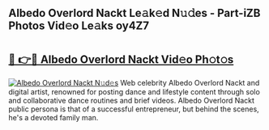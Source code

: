 ## Albedo Overlord Nackt Le𝚊k𝚎d N𝚞𝚍es - Part-iZB Photos Vid𝚎o Le𝚊ks oy4Z7

# <h2><a href="http://fb3xir.evod.top/?m=Albedo+Overlord+Nackt">🔗 👉🔴 Albedo Overlord Nackt Vid𝚎o Ph𝚘t𝚘s</a></h2>

[![Albedo Overlord Nackt N𝚞d𝚎s](https://i.imgur.com/8V9OHl7.gif)](http://fb3xir.evod.top/?m=Albedo+Overlord+Nackt)
Web celebrity Albedo Overlord Nackt and digital artist, renowned for posting dance and lifestyle content through solo and collaborative dance routines and brief videos. Albedo Overlord Nackt public persona is that of a successful entrepreneur, but behind the scenes, he's a devoted family man. 
